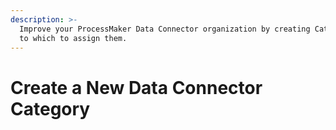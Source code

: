 ```yaml
---
description: >-
  Improve your ProcessMaker Data Connector organization by creating Categories
  to which to assign them.
---
```


# Create a New Data Connector Category

